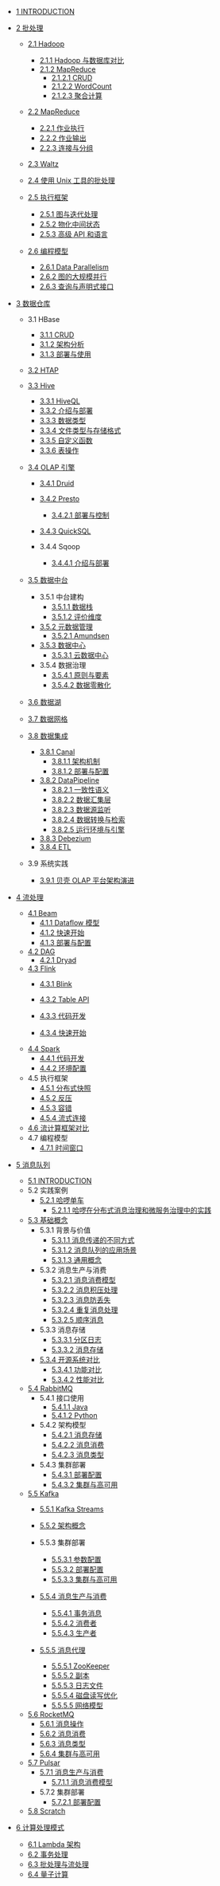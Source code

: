   - [1 INTRODUCTION](/INTRODUCTION.md)
  - [2 批处理](/批处理/README.md)
    - [2.1 Hadoop](/批处理/Hadoop/README.md)
      - [2.1.1 Hadoop 与数据库对比](/批处理/Hadoop/Hadoop%20与数据库对比.md)
      - [2.1.2 MapReduce](/批处理/Hadoop/MapReduce/README.md)
        - [2.1.2.1 CRUD](/批处理/Hadoop/MapReduce/CRUD.md)
        - [2.1.2.2 WordCount](/批处理/Hadoop/MapReduce/WordCount.md)
        - [2.1.2.3 聚合计算](/批处理/Hadoop/MapReduce/聚合计算.md)
    - [2.2 MapReduce](/批处理/MapReduce/README.md)
      - [2.2.1 作业执行](/批处理/MapReduce/作业执行.md)
      - [2.2.2 作业输出](/批处理/MapReduce/作业输出.md)
      - [2.2.3 连接与分组](/批处理/MapReduce/连接与分组.md)
    - [2.3 Waltz](/批处理/Waltz/README.md)
      
    - [2.4 使用 Unix 工具的批处理](/批处理/使用%20Unix%20工具的批处理.md)
    - [2.5 执行框架](/批处理/执行框架/README.md)
      - [2.5.1 图与迭代处理](/批处理/执行框架/图与迭代处理.md)
      - [2.5.2 物化中间状态](/批处理/执行框架/物化中间状态.md)
      - [2.5.3 高级 API 和语言](/批处理/执行框架/高级%20API%20和语言.md)
    - [2.6 编程模型](/批处理/编程模型/README.md)
      - [2.6.1 Data Parallelism](/批处理/编程模型/Data%20Parallelism.md)
      - [2.6.2 图的大规模并行](/批处理/编程模型/图的大规模并行.md)
      - [2.6.3 查询与声明式接口](/批处理/编程模型/查询与声明式接口.md)
  - [3 数据仓库](/数据仓库/README.md)
    - 3.1 HBase
      - [3.1.1 CRUD](/数据仓库/HBase/CRUD.md)
      - [3.1.2 架构分析](/数据仓库/HBase/架构分析.md)
      - [3.1.3 部署与使用](/数据仓库/HBase/部署与使用.md)
    - [3.2 HTAP](/数据仓库/HTAP/README.md)
      
    - [3.3 Hive](/数据仓库/Hive/README.md)
      - [3.3.1 HiveQL](/数据仓库/Hive/HiveQL.md)
      - [3.3.2 介绍与部署](/数据仓库/Hive/介绍与部署.md)
      - [3.3.3 数据类型](/数据仓库/Hive/数据类型.md)
      - [3.3.4 文件类型与存储格式](/数据仓库/Hive/文件类型与存储格式.md)
      - [3.3.5 自定义函数](/数据仓库/Hive/自定义函数.md)
      - [3.3.6 表操作](/数据仓库/Hive/表操作.md)
    - [3.4 OLAP 引擎](/数据仓库/OLAP%20引擎/README.md)
      - [3.4.1 Druid](/数据仓库/OLAP%20引擎/Druid/README.md)
        
      - [3.4.2 Presto](/数据仓库/OLAP%20引擎/Presto/README.md)
        - [3.4.2.1 部署与控制](/数据仓库/OLAP%20引擎/Presto/部署与控制.md)
      - [3.4.3 QuickSQL](/数据仓库/OLAP%20引擎/QuickSQL/README.md)
        
      - 3.4.4 Sqoop
        - [3.4.4.1 介绍与部署](/数据仓库/OLAP%20引擎/Sqoop/介绍与部署.md)
    - [3.5 数据中台](/数据仓库/数据中台/README.md)
      - 3.5.1 中台建构
        - [3.5.1.1 数据栈](/数据仓库/数据中台/中台建构/数据栈.md)
        - [3.5.1.2 评价维度](/数据仓库/数据中台/中台建构/评价维度.md)
      - [3.5.2 元数据管理](/数据仓库/数据中台/元数据管理/README.md)
        - [3.5.2.1 Amundsen](/数据仓库/数据中台/元数据管理/Amundsen.md)
      - [3.5.3 数据中心](/数据仓库/数据中台/数据中心/README.md)
        - [3.5.3.1 云数据中心](/数据仓库/数据中台/数据中心/云数据中心.md)
      - 3.5.4 数据治理
        - [3.5.4.1 原则与要素](/数据仓库/数据中台/数据治理/原则与要素.md)
        - [3.5.4.2 数据零散化](/数据仓库/数据中台/数据治理/数据零散化.md)
    - [3.6 数据湖](/数据仓库/数据湖/README.md)
      
    - [3.7 数据网格](/数据仓库/数据网格/README.md)
      
    - [3.8 数据集成](/数据仓库/数据集成/README.md)
      - [3.8.1 Canal](/数据仓库/数据集成/Canal/README.md)
        - [3.8.1.1 架构机制](/数据仓库/数据集成/Canal/架构机制.md)
        - [3.8.1.2 部署与配置](/数据仓库/数据集成/Canal/部署与配置.md)
      - [3.8.2 DataPipeline](/数据仓库/数据集成/DataPipeline/README.md)
        - [3.8.2.1 一致性语义](/数据仓库/数据集成/DataPipeline/一致性语义.md)
        - [3.8.2.2 数据汇集层](/数据仓库/数据集成/DataPipeline/数据汇集层.md)
        - [3.8.2.3 数据源监听](/数据仓库/数据集成/DataPipeline/数据源监听.md)
        - [3.8.2.4 数据转换与检索](/数据仓库/数据集成/DataPipeline/数据转换与检索.md)
        - [3.8.2.5 运行环境与引擎](/数据仓库/数据集成/DataPipeline/运行环境与引擎.md)
      - [3.8.3 Debezium](/数据仓库/数据集成/Debezium.md)
      - [3.8.4 ETL](/数据仓库/数据集成/ETL/README.md)
        
    - 3.9 系统实践
      - [3.9.1 贝壳 OLAP 平台架构演进](/数据仓库/系统实践/2021-贝壳%20OLAP%20平台架构演进.md)
  - [4 流处理](/流处理/README.md)
    - [4.1 Beam](/流处理/Beam/README.md)
      - [4.1.1 Dataflow 模型](/流处理/Beam/Dataflow%20模型.md)
      - [4.1.2 快速开始](/流处理/Beam/快速开始.md)
      - [4.1.3 部署与配置](/流处理/Beam/部署与配置.md)
    - [4.2 DAG](/流处理/DAG/README.md)
      - [4.2.1 Dryad](/流处理/DAG/Dryad.md)
    - [4.3 Flink](/流处理/Flink/README.md)
      - [4.3.1 Blink](/流处理/Flink/Blink/README.md)
        
      - [4.3.2 Table API](/流处理/Flink/Table%20API.md)
      - [4.3.3 代码开发](/流处理/Flink/代码开发.md)
      - [4.3.4 快速开始](/流处理/Flink/快速开始.md)
    - [4.4 Spark](/流处理/Spark/README.md)
      - [4.4.1 代码开发](/流处理/Spark/代码开发.md)
      - [4.4.2 环境配置](/流处理/Spark/环境配置.md)
    - 4.5 执行框架
      - [4.5.1 分布式快照](/流处理/执行框架/分布式快照.md)
      - [4.5.2 反压](/流处理/执行框架/反压.md)
      - [4.5.3 容错](/流处理/执行框架/容错.md)
      - [4.5.4 流式连接](/流处理/执行框架/流式连接.md)
    - [4.6 流计算框架对比](/流处理/流计算框架对比.md)
    - 4.7 编程模型
      - [4.7.1 时间窗口](/流处理/编程模型/时间窗口.md)
  - [5 消息队列](/消息队列/README.md)
    - [5.1 INTRODUCTION](/消息队列/INTRODUCTION.md)
    - 5.2 实践案例
      - [5.2.1 哈啰单车](/消息队列/实践案例/哈啰单车/README.md)
        - [5.2.1.1 哈啰在分布式消息治理和微服务治理中的实践](/消息队列/实践案例/哈啰单车/2021-哈啰在分布式消息治理和微服务治理中的实践.md)
    - [5.3 基础概念](/消息队列/基础概念/README.md)
      - 5.3.1 背景与价值
        - [5.3.1.1 消息传递的不同方式](/消息队列/基础概念/背景与价值/消息传递的不同方式.md)
        - [5.3.1.2 消息队列的应用场景](/消息队列/基础概念/背景与价值/消息队列的应用场景.md)
        - [5.3.1.3 通用概念](/消息队列/基础概念/背景与价值/通用概念.md)
      - 5.3.2 消息生产与消费
        - [5.3.2.1 消息消费模型](/消息队列/基础概念/消息生产与消费/消息消费模型.md)
        - [5.3.2.2 消息积压处理](/消息队列/基础概念/消息生产与消费/消息积压处理.md)
        - [5.3.2.3 消息防丢失](/消息队列/基础概念/消息生产与消费/消息防丢失.md)
        - [5.3.2.4 重复消息处理](/消息队列/基础概念/消息生产与消费/重复消息处理.md)
        - [5.3.2.5 顺序消息](/消息队列/基础概念/消息生产与消费/顺序消息.md)
      - 5.3.3 消息存储
        - [5.3.3.1 分区日志](/消息队列/基础概念/消息存储/分区日志.md)
        - [5.3.3.2 消息存储](/消息队列/基础概念/消息存储/消息存储.md)
      - [5.3.4 开源系统对比](/消息队列/基础概念/开源系统对比/README.md)
        - [5.3.4.1 功能对比](/消息队列/基础概念/开源系统对比/功能对比.md)
        - [5.3.4.2 性能对比](/消息队列/基础概念/开源系统对比/性能对比.md)
    - [5.4 RabbitMQ](/消息队列/RabbitMQ/README.md)
      - 5.4.1 接口使用
        - [5.4.1.1 Java](/消息队列/RabbitMQ/接口使用/Java.md)
        - [5.4.1.2 Python](/消息队列/RabbitMQ/接口使用/Python.md)
      - 5.4.2 架构模型
        - [5.4.2.1 消息存储](/消息队列/RabbitMQ/架构模型/消息存储.md)
        - [5.4.2.2 消息消费](/消息队列/RabbitMQ/架构模型/消息消费.md)
        - [5.4.2.3 消息类型](/消息队列/RabbitMQ/架构模型/消息类型.md)
      - 5.4.3 集群部署
        - [5.4.3.1 部署配置](/消息队列/RabbitMQ/集群部署/部署配置.md)
        - [5.4.3.2 集群与高可用](/消息队列/RabbitMQ/集群部署/集群与高可用.md)
    - [5.5 Kafka](/消息队列/Kafka/README.md)
      - [5.5.1 Kafka Streams](/消息队列/Kafka/Kafka%20Streams/README.md)
        
      - [5.5.2 架构概念](/消息队列/Kafka/架构概念.md)
      - 5.5.3 集群部署
        - [5.5.3.1 参数配置](/消息队列/Kafka/集群部署/参数配置.md)
        - [5.5.3.2 部署配置](/消息队列/Kafka/集群部署/部署配置.md)
        - [5.5.3.3 集群与高可用](/消息队列/Kafka/集群部署/集群与高可用.md)
      - [5.5.4 消息生产与消费](/消息队列/Kafka/消息生产与消费/README.md)
        - [5.5.4.1 事务消息](/消息队列/Kafka/消息生产与消费/事务消息.md)
        - [5.5.4.2 消费者](/消息队列/Kafka/消息生产与消费/消费者.md)
        - [5.5.4.3 生产者](/消息队列/Kafka/消息生产与消费/生产者.md)
      - [5.5.5 消息代理](/消息队列/Kafka/消息代理/README.md)
        - [5.5.5.1 ZooKeeper](/消息队列/Kafka/消息代理/ZooKeeper.md)
        - [5.5.5.2 副本](/消息队列/Kafka/消息代理/副本.md)
        - [5.5.5.3 日志文件](/消息队列/Kafka/消息代理/日志文件.md)
        - [5.5.5.4 磁盘读写优化](/消息队列/Kafka/消息代理/磁盘读写优化.md)
        - [5.5.5.5 网络模型](/消息队列/Kafka/消息代理/网络模型.md)
    - [5.6 RocketMQ](/消息队列/RocketMQ/README.md)
      - [5.6.1 消息操作](/消息队列/RocketMQ/消息操作.md)
      - [5.6.2 消息消费](/消息队列/RocketMQ/消息消费.md)
      - [5.6.3 消息类型](/消息队列/RocketMQ/消息类型.md)
      - [5.6.4 集群与高可用](/消息队列/RocketMQ/集群与高可用.md)
    - [5.7 Pulsar](/消息队列/Pulsar/README.md)
      - [5.7.1 消息生产与消费](/消息队列/Pulsar/消息生产与消费/README.md)
        - [5.7.1.1 消息消费模型](/消息队列/Pulsar/消息生产与消费/消息消费模型.md)
      - 5.7.2 集群部署
        - [5.7.2.1 部署配置](/消息队列/Pulsar/集群部署/部署配置.md)
    - [5.8 Scratch](/消息队列/Scratch/README.md)
      
  - [6 计算处理模式](/计算处理模式/README.md)
    - [6.1 Lambda 架构](/计算处理模式/Lambda%20架构.md)
    - [6.2 事务处理](/计算处理模式/事务处理.md)
    - [6.3 批处理与流处理](/计算处理模式/批处理与流处理.md)
    - [6.4 量子计算](/计算处理模式/量子计算/README.md)
      